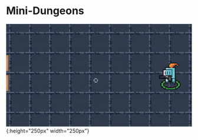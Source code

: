 # Mini-Dungeons


![Gameplay 1](https://github.com/4-bytes/Mini-Dungeons/blob/master/gifs/gameplay1.gif){:height="250px" width="250px"}


